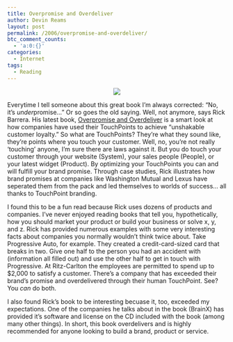 ```yaml
---
title: Overpromise and Overdeliver
author: Devin Reams
layout: post
permalink: /2006/overpromise-and-overdeliver/
btc_comment_counts:
  - 'a:0:{}'
categories:
  - Internet
tags:
  - Reading
---
```

<div align="center">
  <img src="http://devinreams.com/wp-content/uploads/2006/07/banner-overpromise.jpg" class="noborder" />
</div>

Everytime I tell someone about this great book I&#8217;m always corrected: &#8220;No, it&#8217;s *under*promise&#8230;&#8221; Or so goes the old saying. Well, not anymore, says Rick Barrera. His latest book, [Overpromise and Overdeliver][1] is a smart look at how companies have used their TouchPoints to achieve &#8220;unshakable customer loyalty.&#8221; So what are TouchPoints? They&#8217;re what they sound like, they&#8217;re points where you touch your customer. Well, no, you&#8217;re not really &#8216;touching&#8217; anyone, I&#8217;m sure there are laws against it. But you do touch your customer through your website (System), your sales people (People), or your latest widget (Product). By optimizing your TouchPoints you can and will fulfill your brand promise. Through case studies, Rick illustrates how brand promises at companies like Washington Mutual and Lexus have seperated them from the pack and led themselves to worlds of success&#8230; all thanks to TouchPoint branding.

I found this to be a fun read because Rick uses dozens of products and companies. I&#8217;ve never enjoyed reading books that tell you, hypothetically, how you should market your product or build your business or solve x, y, and z. Rick has provided numerous examples with some very interesting facts about companies you normally wouldn&#8217;t think twice about. Take Progressive Auto, for example. They created a credit-card-sized card that breaks in two. Give one half to the person you had an accident with (information all filled out) and use the other half to get in touch with Progressive. At Ritz-Carlton the employees are permitted to spend up to $2,000 to satisfy a customer. There&#8217;s a company that has exceeded their brand&#8217;s promise and overdelivered through their human TouchPoint. See? You *can* do both.

I also found Rick&#8217;s book to be interesting becuase it, too, exceeded my expectations. One of the companies he talks about in the book (BrainX) has provided it&#8217;s software and license on the CD included with the book (among many other things). In short, this book overdelivers and is highly recommended for anyone looking to build a brand, product or service.

<div align="center">
</div>

 [1]: http://www.amazon.com/gp/redirect.html?link_code=ur2&#038;tag=devinreamscom-20&#038;camp=1789&#038;creative=9325&#038;location=http%3A%2F%2Fwww.amazon.com%2Fgp%2Fproduct%2F1591840619%3Fv%3Dglance%26n%3D283155